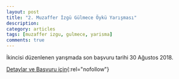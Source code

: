 ```yaml
---
layout: post
title: "2. Muzaffer İzgü Gülmece Öykü Yarışması"
description: 
category: articles
tags: [muzaffer izgu, gulmece, yarisma]
comments: true
---
```


İkincisi düzenlenen yarışmada son başvuru tarihi 30 Ağustos 2018.

[Detaylar ve Başvuru için](http://www.bilgiyayinevi.com.tr/2-muzaffer-izgu-gulmece-oyku-yarismasi){:rel="nofollow"}